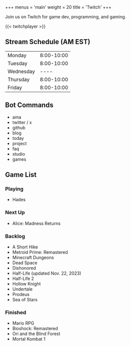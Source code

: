 +++
menus = 'main'
weight = 20
title = 'Twitch'
+++

Join us on Twitch for game dev, programming, and gaming.

{{< twitchplayer >}}


## Stream Schedule (AM EST)
|              |            |
|--------------|------------|
| Monday       | 8:00-10:00 |
| Tuesday      | 8:00-10:00 |
| Wednesday    | ----       |
| Thursday     | 8:00-10:00 |
| Friday       | 8:00-10:00 |

## Bot Commands
- ama
- twitter / x
- github
- blog
- today
- project
- faq
- studio
- games

## Game List
### Playing
* Hades

### Next Up
* Alice: Madness Returns

### Backlog
* A Short Hike
* Metroid Prime: Remastered
* Minecraft Dungeons
* Dead Space
* Dishonored
* Half-Life (updated Nov. 22, 2023)
* Half-Life 2
* Hollow Knight
* Undertale 
* Prodeus 
* Sea of Stars

### Finished 
* Mario RPG
* Bioshock: Remastered
* Ori and the Blind Forest
* Mortal Kombat 1

